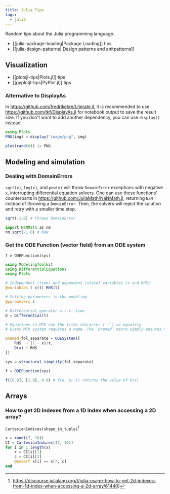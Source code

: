 ```yaml
---
title: Julia Tips
tags:
  - julia
---
```


Random tips about the Julia programming language.

+ [[julia-package-loading|Package Loading]] tips
+ [[julia-design-patterns| Design patterns and anitpatterns]]

## Visualization

+ [[plotsjl-tips|Plots.jl]] tips
+ [[pyplotjl-tips|PyPlot.jl]] tips

### Alternative to DisplayAs

In https://github.com/fredrikekre/Literate.jl, it is recommended to use https://github.com/tkf/DisplayAs.jl for notebook output to save the result size. If you don't want to add another dependency, you can use `display()` instead.

```julia
using Plots
PNG(img) = display("image/png", img)

plot(rand(6)) |> PNG
```

## Modeling and simulation

### Dealing with DomainErrors

`sqrt(x)`, `log(x)`, and `pow(x)` will throw `DomainError` exceptions with negative `x`, interrupting differential equation solvers. One can use these functions' counterparts in https://github.com/JuliaMath/NaNMath.jl, returning `NaN` instead of throwing a `DomainError`. Then, the solvers will reject the solution and retry with a smaller time step.

```julia
sqrt(-1.0) # throws DomainError

import NaNMath as nm
nm.sqrt(-1.0) # NaN
```

### Get the ODE Function (vector field) from an ODE system

`f = ODEFunction(sys)`

```julia
using ModelingToolkit
using DifferentialEquations
using Plots

# Independent (time) and dependent (state) variables (x and RHS)
@variables t x(t) RHS(t)

# Setting parameters in the modeling
@parameters τ

# Differential operator w.r.t. time
D = Differential(t)

# Equations in MTK use the tilde character (`~`) as equality.
# Every MTK system requires a name. The `@named` macro simply ensures that the symbolic name matches the name in the REPL.

@named fol_separate = ODESystem([
    RHS  ~ (1 - x)/τ,
    D(x) ~ RHS
])

sys = structural_simplify(fol_separate)

f = ODEFunction(sys)

f([0.0], [1.0], 0.0) # f(u, p, t) returns the value of D(x)
```

## Arrays

### How to get 2D indexes from a 1D index when accessing a 2D array?

`CartesianIndices(shape_in_tuple)`[^cartesian]

```julia
x = rand((7, 10))
CI = CartesianIndices((7, 10))
for i in 1:length(x)
    r = CI[i][1]
    c = CI[i][2]
    @assert x[i] == x[r, c]
end
```

[^cartesian]: https://discourse.julialang.org/t/julia-usage-how-to-get-2d-indexes-from-1d-index-when-accessing-a-2d-array/61440)
